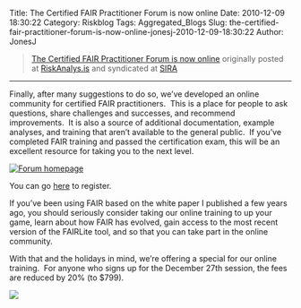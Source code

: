 Title: The Certified FAIR Practitioner Forum is now online
Date: 2010-12-09 18:30:22
Category: Riskblog
Tags: Aggregated_Blogs
Slug: the-certified-fair-practitioner-forum-is-now-online-jonesj-2010-12-09-18:30:22
Author: JonesJ

>[The Certified FAIR Practitioner Forum is now online](http://feedproxy.google.com/~r/Riskanalysis/~3/oa9vbyXDbTk/) originally posted at [RiskAnalys.is](http://riskmanagementinsight.com/riskanalysis) and syndicated at [SIRA](http://societyinforisk.org)
***
Finally, after many suggestions to do so, we’ve developed an online community for certified FAIR practitioners.  This is a place for people to ask questions, share challenges and successes, and recommend improvements.  It is also a source of additional documentation, example analyses, and training that aren’t available to the general public.  If you’ve completed FAIR training and passed the certification exam, this will be an excellent resource for taking you to the next level. 

[![](http://riskmanagementinsight.com/riskanalysis/wp-content/uploads/2010/12/Forum-homepage1-300x255.jpg "Forum homepage")](http://riskmanagementinsight.com/riskanalysis/wp-content/uploads/2010/12/Forum-homepage1.jpg)

You can go [here](http://forum.riskmanagementinsight.com) to register.

If you’ve been using FAIR based on the white paper I published a few years ago, you should seriously consider taking our online training to up your game, learn about how FAIR has evolved, gain access to the most recent version of the FAIRLite tool, and so that you can take part in the online community.

With that and the holidays in mind, we’re offering a special for our online training.  For anyone who signs up for the December 27th session, the fees are reduced by 20% (to \$799).

![](http://feeds.feedburner.com/~r/Riskanalysis/~4/oa9vbyXDbTk)



